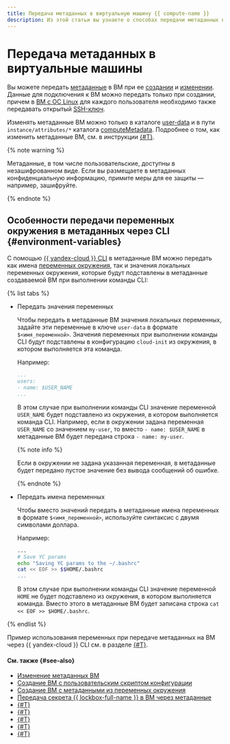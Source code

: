 ```yaml
---
title: Передача метаданных в виртуальную машину {{ compute-name }}
description: Из этой статьи вы узнаете о способах передачи метаданных в виртуальные машины {{ compute-full-name }}.
---
```


# Передача метаданных в виртуальные машины

Вы можете передать [метаданные](../vm-metadata.md) в ВМ при ее [создании](../../operations/index.md#vm-create) и [изменении](../../operations/vm-control/vm-update.md#change-metadata). Данные для подключения к ВМ можно передать только при создании, причем в [ВМ с ОС Linux](../../operations/vm-create/create-linux-vm.md) для каждого пользователя необходимо также передавать открытый [SSH-ключ](../../../glossary/ssh-keygen.md).

Изменять метаданные ВМ можно только в каталоге [user-data](./directories.md#dir-user) и в пути `instance/attributes/*` каталога [computeMetadata](./directories.md#dir-compute). Подробнее о том, как изменить метаданные ВМ, см. в инструкции [{#T}](../../operations/vm-metadata/update-vm-metadata.md).

{% note warning %}

Метаданные, в том числе пользовательские, доступны в незашифрованном виде. Если вы размещаете в метаданных конфиденциальную информацию, примите меры для ее защиты — например, зашифруйте.

{% endnote %}

## Особенности передачи переменных окружения в метаданных через CLI {#environment-variables}

С помощью [{{ yandex-cloud }} CLI](../../../cli/index.yaml) в метаданные ВМ можно передать как имена [переменных окружения](https://ru.wikipedia.org/wiki/Переменная_среды), так и значения локальных переменных окружения, которые будут подставлены в метаданные создаваемой ВМ при выполнении команды CLI:

{% list tabs %}

- Передать значения переменных

  Чтобы передать в метаданные ВМ значения локальных переменных, задайте эти переменные в ключе `user-data` в формате `$<имя_переменной>`. Значения переменных при выполнении команды CLI будут подставлены в конфигурацию `cloud-init` из окружения, в котором выполняется эта команда.

  Например:

  ```yaml
  ...
  users:
  - name: $USER_NAME
  ...
  ```

  В этом случае при выполнении команды CLI значение переменной `USER_NAME` будет подставлено из окружения, в котором выполняется команда CLI. Например, если в окружении задана переменная `USER_NAME` со значением `my-user`, то вместо `- name: $USER_NAME` в метаданные ВМ будет передана строка `- name: my-user`.

  {% note info %}

  Если в окружении не задана указанная переменная, в метаданные будет передано пустое значение без вывода сообщений об ошибке.

  {% endnote %}

- Передать имена переменных

  Чтобы вместо значений передать в метаданные имена переменных в формате `$<имя_переменной>`, используйте синтаксис с двумя символами доллара.

  Например:

  ```bash
  ...
  # Save YC params
  echo "Saving YC params to the ~/.bashrc"
  cat << EOF >> $$HOME/.bashrc
  ...
  ```

  В этом случае при выполнении команды CLI значение переменной `HOME` не будет подставлено из окружения, в котором выполняется команда. Вместо этого в метаданные ВМ будет записана строка `cat << EOF >> $HOME/.bashrc`.

{% endlist %}

Пример использования переменных при передаче метаданных на ВМ через {{ yandex-cloud }} CLI см. в разделе [{#T}](../../operations/vm-create/create-with-env-variables.md).

#### См. также {#see-also}

* [Изменение метаданных ВМ](../../operations/vm-metadata/update-vm-metadata.md)
* [Создание ВМ с пользовательским скриптом конфигурации](../../operations/vm-create/create-with-cloud-init-scripts.md)
* [Создание ВМ с метаданными из переменных окружения](../../operations/vm-create/create-with-env-variables.md)
* [Передача секрета {{ lockbox-full-name }} в ВМ через метаданные](../../operations/vm-create/create-with-lockbox-secret.md)
* [{#T}](../vm-metadata.md)
* [{#T}](./directories.md)
* [{#T}](./public-image-keys.md)
* [{#T}](./accessing-metadata.md)
* [{#T}](./identity-document.md)